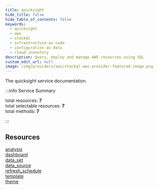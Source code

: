 ```yaml
---
title: quicksight
hide_title: false
hide_table_of_contents: false
keywords:
  - quicksight
  - aws
  - stackql
  - infrastructure-as-code
  - configuration-as-data
  - cloud inventory
description: Query, deploy and manage AWS resources using SQL
custom_edit_url: null
image: /img/providers/aws/stackql-aws-provider-featured-image.png
---
```


The quicksight service documentation.

:::info Service Summary

<div class="row">
<div class="providerDocColumn">
<span>total resources:&nbsp;<b>7</b></span><br />
<span>total selectable resources:&nbsp;<b>7</b></span><br />
<span>total methods:&nbsp;<b>7</b></span><br />
</div>
</div>

:::

## Resources
<div class="row">
<div class="providerDocColumn">
<a href="/providers/aws/quicksight/analysis/">analysis</a><br />
<a href="/providers/aws/quicksight/dashboard/">dashboard</a><br />
<a href="/providers/aws/quicksight/data_set/">data_set</a><br />
<a href="/providers/aws/quicksight/data_source/">data_source</a>
</div>
<div class="providerDocColumn">
<a href="/providers/aws/quicksight/refresh_schedule/">refresh_schedule</a><br />
<a href="/providers/aws/quicksight/template/">template</a><br />
<a href="/providers/aws/quicksight/theme/">theme</a>
</div>
</div>